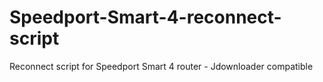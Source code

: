 # Speedport-Smart-4-reconnect-script
Reconnect script for Speedport Smart 4 router - Jdownloader compatible
